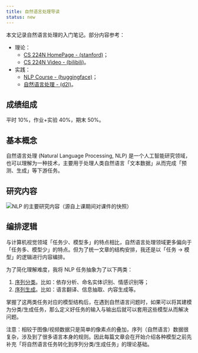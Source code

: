 ```yaml
---
title: 自然语言处理导读
status: new
---
```


本文记录自然语言处理的入门笔记。部分内容参考：

- 理论：
    - [CS 224N HomePage - (stanford)](https://web.stanford.edu/class/cs224n/index.html)；
    - [CS 224N  Video - (bilibili)](https://www.bilibili.com/video/BV1U5RNYgEfp)。
- 实践：
    - [NLP Course - (huggingface)](https://huggingface.co/learn/nlp-course/chapter1/1)；
    - [自然语言处理 - (d2l)](https://zh.d2l.ai/chapter_natural-language-processing-pretraining/index.html)。

## 成绩组成

平时 10%，作业+实验 40%，期末 50%。

## 基本概念

自然语言处理 (Natural Language Processing, NLP) 是一个人工智能研究领域，也可以理解为一种技术，主要用于处理人类自然语言「文本数据」从而完成「预测、生成」等下游任务。

## 研究内容

![NLP 的主要研究内容（源自上课期间对课件的快照）](https://cdn.dwj601.cn/images/20250303083104252.png)

## 编排逻辑

与计算机视觉领域「任务少、模型多」的特点相比，自然语言处理领域更多偏向于「任务多、模型少」的特点。但为了统一文章的结构安排，我还是以「任务 $\to$ 模型」的逻辑进行内容编排。

为了简化理解难度，我将 NLP 任务抽象为了以下两类：

1. [序列分类](./sequence-classification.md)。比如：依存分析、命名实体识别、情感识别等；
2. [序列生成](./sequence-generation.md)。比如：语言翻译、信息抽取、内容生成等。

掌握了这两类任务对应的模型结构后，在遇到自然语言问题时，如果可以将其建模为分类/生成任务，那么定义好任务的输入与输出后就可以套用这些模型从而解决问题。

注意：相较于图像/视频数据只是简单的像素点的叠加，序列（自然语言）数据很复杂，涉及到了很多语言本身的规则。因此每篇文章会在开始介绍各种模型之前先补充「将自然语言任务转化到序列分类/生成任务」的理论基础。

